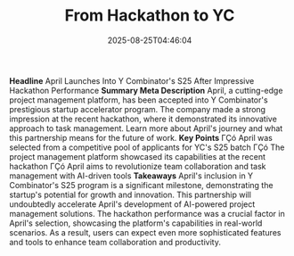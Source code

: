 ﻿---
title: "From Hackathon to YC"
date: "2025-08-25T04:46:04"
category: "Markets"
summary: ""
slug: "from hackathon to yc"
source_urls:
  - "https://www.producthunt.com/p/april-yc-s25/from-hackathon-to-yc"
seo:
  title: "From Hackathon to YC | Hash n Hedge"
  description: ""
  keywords: ["news", "markets", "brief"]
---
**Headline** April Launches Into Y Combinator's S25 After Impressive Hackathon Performance  **Summary Meta Description** April, a cutting-edge project management platform, has been accepted into Y Combinator's prestigious startup accelerator program. The company made a strong impression at the recent hackathon, where it demonstrated its innovative approach to task management. Learn more about April's journey and what this partnership means for the future of work.  **Key Points**  ΓÇó April was selected from a competitive pool of applicants for YC's S25 batch ΓÇó The project management platform showcased its capabilities at the recent hackathon ΓÇó April aims to revolutionize team collaboration and task management with AI-driven tools  **Takeaways** April's inclusion in Y Combinator's S25 program is a significant milestone, demonstrating the startup's potential for growth and innovation. This partnership will undoubtedly accelerate April's development of AI-powered project management solutions.  The hackathon performance was a crucial factor in April's selection, showcasing the platform's capabilities in real-world scenarios. As a result, users can expect even more sophisticated features and tools to enhance team collaboration and productivity. 
